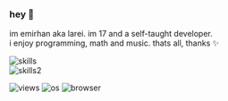 ### hey :wave:
im emirhan aka larei. im 17 and a self-taught developer. \
i enjoy programming, math and music. thats all, thanks ✨

![skills](https://skillicons.dev/icons?i=python,html,css,js,tailwind,bootstrap&theme=dark) \
![skills2](https://skillicons.dev/icons?i=vscode,github,linux,replit,flask,django&theme=dark)

![views](https://komarev.com/ghpvc/?username=lareii&color=brightgreen)
![os](https://img.shields.io/badge/os-windows-0080ff)
![browser](https://img.shields.io/badge/browser-firefox-f25b35)
